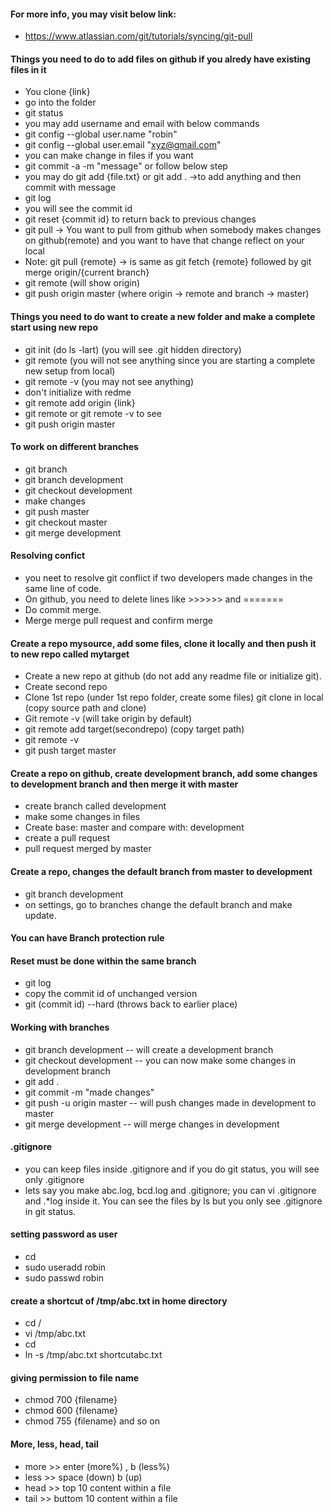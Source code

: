 #### For more info, you may visit below link:
  * https://www.atlassian.com/git/tutorials/syncing/git-pull
#### Things you need to do to add files on github if you alredy have existing files in it
  * You clone {link}
  * go into the folder
  * git status
  * you may add username and email with below commands
  * git config --global user.name "robin"
  * git config --global user.email "xyz@gmail.com"
  * you can make change in files if you want
  * git commit -a -m "message" or follow below step
  * you may do git add {file.txt} or git add . ->to add anything and then commit with message
  * git log 
  * you will see the commit id
  * git reset {commit id} to return back to previous changes
  * git pull -> You want to pull from github when somebody makes changes on github(remote) and you want to have that change reflect on your local
  * Note: git pull {remote} -> is same as git fetch {remote} followed by git merge origin/{current branch}
  * git remote (will show origin)
  * git push origin master (where origin -> remote and branch -> master)
  
#### Things you need to do want to create a new folder and make a complete start using new repo
  * git init (do ls -lart) (you will see .git hidden directory)
  * git remote (you will not see anything since you are starting a complete new setup from local)
  * git remote -v (you may not see anything)
  * don't initialize with redme
  * git remote add origin {link}
  * git remote or git remote -v to see
  * git push origin master 
#### To work on different branches
  * git branch
  * git branch development
  * git checkout development
  * make changes
  * git push master
  * git checkout master
  * git merge development
#### Resolving confict
  * you neet to resolve git conflict if two developers made changes in the same line of code.
  * On github, you need to delete lines like >>>>>> and =======
  * Do commit merge.
  * Merge merge pull request and confirm merge
  
#### Create a repo mysource, add some files, clone it locally and then push it to  new repo called mytarget
  * Create a new repo at github (do not add any readme file or initialize git).
  * Create second repo
  * Clone 1st repo (under 1st repo folder, create some files) git clone in local (copy source path and clone)
  * Git remote -v (will take origin by default)
  * git remote add target(secondrepo) (copy target path)
  * git remote -v
  * git push target master
  


#### Create a repo on github, create development branch, add some changes to development branch and then merge it with master
  * create branch called development
  * make some changes in files
  * Create base: master and compare with: development
  * create a pull request 
  * pull request merged by master

#### Create a repo, changes the default branch from master to development
  * git branch development
  * on settings, go to branches change the default branch and make update.
#### You can have Branch protection  rule 
#### Reset must be done within the same branch
  * git log
  * copy the commit id of unchanged version
  * git (commit id) --hard (throws back to earlier place)
#### Working with branches
  * git branch development -- will create a development branch
  * git checkout development -- you can now make some changes in development branch
  * git add .
  * git commit -m "made changes"
  * git push -u origin master -- will push changes made in development to master
  * git merge development -- will merge changes in development
#### .gitignore
  * you can keep files inside .gitignore and if you do git status, you will see only .gitignore 
  * lets say you make abc.log, bcd.log and .gitignore; you can vi .gitignore and .*log inside it. You can see the files by ls but you only see .gitignore in git status. 
#### setting password as user
  * cd 
  * sudo useradd robin
  * sudo passwd robin
#### create a shortcut of /tmp/abc.txt in home directory
  * cd /
  * vi /tmp/abc.txt
  * cd
  * ln -s /tmp/abc.txt shortcutabc.txt
#### giving permission to file name
  * chmod 700 {filename}
  * chmod 600 {filename}
  * chmod 755 {filename} and so on
#### More, less, head, tail
  * more >> enter (more%) , b (less%)
  * less >> space (down) b (up)
  * head >> top 10 content within a file
  * tail >> buttom 10 content within a file 
